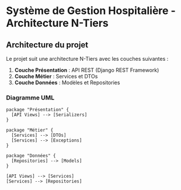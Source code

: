 # Système de Gestion Hospitalière - Architecture N-Tiers

## Architecture du projet

Le projet suit une architecture N-Tiers avec les couches suivantes :

1. **Couche Présentation** : API REST (Django REST Framework)
2. **Couche Métier** : Services et DTOs
3. **Couche Données** : Modèles et Repositories

### Diagramme UML

```plantuml
package "Présentation" {
  [API Views] --> [Serializers]
}

package "Métier" {
  [Services] --> [DTOs]
  [Services] --> [Exceptions]
}

package "Données" {
  [Repositories] --> [Models]
}

[API Views] --> [Services]
[Services] --> [Repositories]

